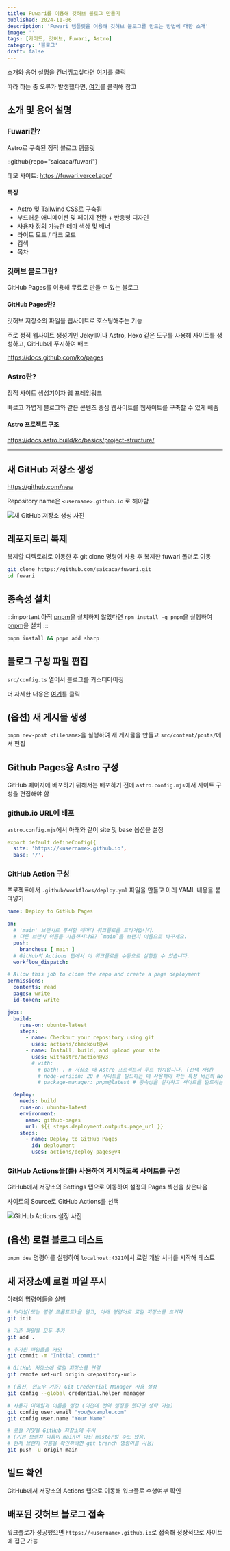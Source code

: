 ```yaml
---
title: Fuwari를 이용해 깃허브 블로그 만들기
published: 2024-11-06
description: 'Fuwari 템플릿을 이용해 깃허브 블로그를 만드는 방법에 대한 소개'
image: ''
tags: [가이드, 깃허브, Fuwari, Astro]
category: '블로그'
draft: false 
---
```


소개와 용어 설명을 건너뛰고싶다면 [여기](#새-github-저장소-생성)를 클릭

따라 하는 중 오류가 발생했다면, [여기](/posts/blog/blog-problem/)를 클릭해 참고

## 소개 및 용어 설명

### Fuwari란?

Astro로 구축된 정적 블로그 템플릿

::github{repo="saicaca/fuwari"}

데모 사이트: https://fuwari.vercel.app/

#### 특징

- [Astro](https://astro.build) 및 [Tailwind CSS](https://tailwindcss.com)로 구축됨
- 부드러운 애니메이션 및 페이지 전환 + 반응형 디자인
- 사용자 정의 가능한 테마 색상 및 배너
- 라이트 모드 / 다크 모드
- 검색
- 목차

### 깃허브 블로그란?

GitHub Pages를 이용해 무료로 만들 수 있는 블로그

#### GitHub Pages란?

깃허브 저장소의 파일을 웹사이트로 호스팅해주는 기능

주로 정적 웹사이트 생성기인 Jekyll이나 Astro, Hexo 같은 도구를 사용해 사이트를 생성하고, GitHub에 푸시하여 배포

https://docs.github.com/ko/pages

### Astro란?

정적 사이트 생성기이자 웹 프레임워크

빠르고 가볍게 블로그와 같은 콘텐츠 중심 웹사이트를 웹사이트를 구축할 수 있게 해줌

#### Astro 프로젝트 구조

https://docs.astro.build/ko/basics/project-structure/

---

## 새 GitHub 저장소 생성

https://github.com/new

Repository name은 `<username>.github.io` 로 해야함

![새 GitHub 저장소 생성 사진](/assets/how-to-make-github-blog/2024-11-06%20134840.png)

## 레포지토리 복제

복제할 디렉토리로 이동한 후 git clone 명령어 사용 후 복제한 fuwari 폴더로 이동

```bash
git clone https://github.com/saicaca/fuwari.git
cd fuwari
```

## 종속성 설치

:::important
아직 [pnpm](https://pnpm.io)을 설치하지 않았다면 `npm install -g pnpm`을 실행하여 [pnpm](https://pnpm.io)을 설치
:::

```bash
pnpm install && pnpm add sharp
```

## 블로그 구성 파일 편집

`src/config.ts` 열어서 블로그를 커스터마이징

더 자세한 내용은 [여기](/posts/blog/blog-config/)를 클릭

## (옵션) 새 게시물 생성

`pnpm new-post <filename>`을 실행하여 새 게시물을 만들고 `src/content/posts/`에서 편집

## Github Pages용 Astro 구성

GitHub 페이지에 배포하기 위해서는 배포하기 전에 `astro.config.mjs`에서 사이트 구성을 편집해야 함

### github.io URL에 배포

`astro.config.mjs`에서 아래와 같이 site 및 base 옵션을 설정

```yml
export default defineConfig({
  site: 'https://<username>.github.io',
  base: '/',
```

### GitHub Action 구성

프로젝트에서 `.github/workflows/deploy.yml` 파일을 만들고 아래 YAML 내용을 붙여넣기

```yml
name: Deploy to GitHub Pages

on:
  # 'main' 브랜치로 푸시할 때마다 워크플로를 트리거합니다.
  # 다른 브랜치 이름을 사용하시나요? `main`을 브랜치 이름으로 바꾸세요.
  push:
    branches: [ main ]
  # GitHub의 Actions 탭에서 이 워크플로를 수동으로 실행할 수 있습니다.
  workflow_dispatch:

# Allow this job to clone the repo and create a page deployment
permissions:
  contents: read
  pages: write
  id-token: write

jobs:
  build:
    runs-on: ubuntu-latest
    steps:
      - name: Checkout your repository using git
        uses: actions/checkout@v4
      - name: Install, build, and upload your site
        uses: withastro/action@v3
        # with:
          # path: . # 저장소 내 Astro 프로젝트의 루트 위치입니다. (선택 사항)
          # node-version: 20 # 사이트를 빌드하는 데 사용해야 하는 특정 버전의 Node입니다. 기본값은 20입니다. (선택 사항)
          # package-manager: pnpm@latest # 종속성을 설치하고 사이트를 빌드하는 데 사용해야 하는 노드 패키지 관리자입니다. lockfile을 기반으로 자동으로 감지됩니다. (선택 사항)

  deploy:
    needs: build
    runs-on: ubuntu-latest
    environment:
      name: github-pages
      url: ${{ steps.deployment.outputs.page_url }}
    steps:
      - name: Deploy to GitHub Pages
        id: deployment
        uses: actions/deploy-pages@v4
```

### GitHub Actions을(를) 사용하여 게시하도록 사이트를 구성

GitHub에서 저장소의 Settings 탭으로 이동하여 설정의 Pages 섹션을 찾은다음

사이트의 Source로 GitHub Actions를 선택

![GitHub Actions 설정 사진](/assets/how-to-make-github-blog/2024-11-06%20134008.png)

## (옵션) 로컬 블로그 테스트

`pnpm dev` 명령어를 실행하여 `localhost:4321`에서 로컬 개발 서버를 시작해 테스트

## 새 저장소에 로컬 파일 푸시

아래의 명령어들을 실행

```bash
# 터미널(또는 명령 프롬프트)을 열고, 아래 명령어로 로컬 저장소를 초기화
git init

# 기존 파일을 모두 추가
git add .

# 추가한 파일들을 커밋
git commit -m "Initial commit"

# GitHub 저장소에 로컬 저장소를 연결
git remote set-url origin <repository-url>

# (옵션, 윈도우 기준) Git Credential Manager 사용 설정
git config --global credential.helper manager

# 사용자 이메일과 이름을 설정 (이전에 전역 설정을 했다면 생략 가능)
git config user.email "you@example.com"
git config user.name "Your Name"

# 로컬 커밋을 GitHub 저장소에 푸시
# (기본 브랜치 이름이 main이 아닌 master일 수도 있음. 
# 현재 브랜치 이름을 확인하려면 git branch 명령어를 사용)
git push -u origin main
```

## 빌드 확인

GitHub에서 저장소의 Actions 탭으로 이동해 워크플로 수행여부 확인

## 배포된 깃허브 블로그 접속

워크플로가 성공했으면 `https://<username>.github.io`로 접속해 정상적으로 사이트에 접근 가능
